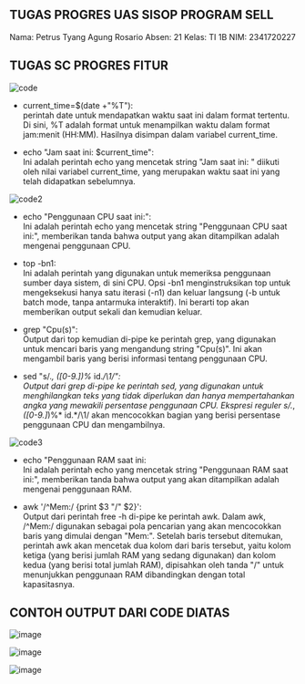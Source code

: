 ## TUGAS PROGRES UAS SISOP PROGRAM SELL
Nama: Petrus Tyang Agung Rosario
Absen: 21
Kelas: TI 1B
NIM: 2341720227


## TUGAS SC PROGRES FITUR

![code](https://github.com/petrusthelastking/UAS_SISTEMOPERASI/assets/143620112/442086e5-f197-4137-9086-6a56fde7a090)

- current_time=$(date +"%T"):<br>
perintah date untuk mendapatkan waktu saat ini dalam format tertentu. Di sini, %T adalah format untuk menampilkan waktu dalam format jam:menit (HH:MM). Hasilnya disimpan dalam variabel current_time.<br>

- echo "Jam saat ini: $current_time":<br>
Ini adalah perintah echo yang mencetak string "Jam saat ini: " diikuti oleh nilai variabel current_time, yang merupakan waktu saat ini yang telah didapatkan sebelumnya.<br>


![code2](https://github.com/petrusthelastking/UAS_SISTEMOPERASI/assets/143620112/5e523c6c-e108-453c-aecd-2be17dfe4782)


- echo "Penggunaan CPU saat ini:":<br>
Ini adalah perintah echo yang mencetak string "Penggunaan CPU saat ini:", memberikan tanda bahwa output yang akan ditampilkan adalah mengenai penggunaan CPU.<br>


- top -bn1:<br>
Ini adalah perintah yang digunakan untuk memeriksa penggunaan sumber daya sistem, di sini CPU. Opsi -bn1 menginstruksikan top untuk mengeksekusi hanya satu iterasi (-n1) dan keluar langsung (-b untuk batch mode, tanpa antarmuka interaktif). Ini berarti top akan memberikan output sekali dan kemudian keluar.<br>

- grep "Cpu(s)":<br>
Output dari top kemudian di-pipe ke perintah grep, yang digunakan untuk mencari baris yang mengandung string "Cpu(s)". Ini akan mengambil baris yang berisi informasi tentang penggunaan CPU.<br>

- sed "s/.*, *\([0-9.]*\)%* id.*/\1/":<br>
Output dari grep di-pipe ke perintah sed, yang digunakan untuk menghilangkan teks yang tidak diperlukan dan hanya mempertahankan angka yang mewakili persentase penggunaan CPU. Ekspresi reguler s/.*, *\([0-9.]*\)%* id.*/\1/ akan mencocokkan bagian yang berisi persentase penggunaan CPU dan mengambilnya.


![code3](https://github.com/petrusthelastking/UAS_SISTEMOPERASI/assets/143620112/1ba0e244-298d-47be-9b9e-55143891248c)


- echo "Penggunaan RAM saat ini:<br>
Ini adalah perintah echo yang mencetak string "Penggunaan RAM saat ini:", memberikan tanda bahwa output yang akan ditampilkan adalah mengenai penggunaan RAM.<br>

- awk '/^Mem:/ {print $3 "/" $2}':<br>
Output dari perintah free -h di-pipe ke perintah awk. Dalam awk, /^Mem:/ digunakan sebagai pola pencarian yang akan mencocokkan baris yang dimulai dengan "Mem:". Setelah baris tersebut ditemukan, perintah awk akan mencetak dua kolom dari baris tersebut, yaitu kolom ketiga (yang berisi jumlah RAM yang sedang digunakan) dan kolom kedua (yang berisi total jumlah RAM), dipisahkan oleh tanda "/" untuk menunjukkan penggunaan RAM dibandingkan dengan total kapasitasnya.<br>

## CONTOH OUTPUT DARI CODE DIATAS

![image](https://github.com/petrusthelastking/UAS_SISTEMOPERASI/assets/143620112/2d2954c1-d827-445b-820b-46eaaabda199)

![image](https://github.com/petrusthelastking/UAS_SISTEMOPERASI/assets/143620112/f5232a11-bbc2-4455-b7dc-0bf09c94f244)

![image](https://github.com/petrusthelastking/UAS_SISTEMOPERASI/assets/143620112/90e9897b-7697-45e1-be66-b0c51ede1e84)


